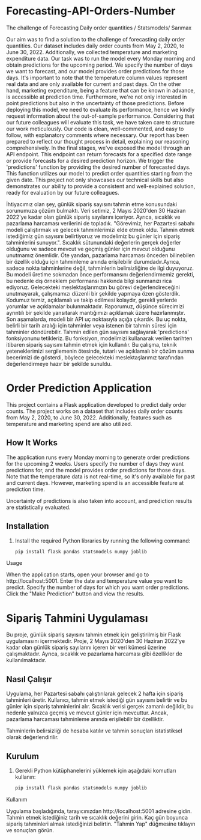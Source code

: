 # Forecasting-API-Orders-Number
The challenge of Forecasting Daily order quantities / Statsmodels/ Sarımax

Our aim was to find a solution to the challenge of forecasting daily order quantities. Our dataset includes daily order counts from May 2, 2020, to June 30, 2022. Additionally, we collected temperature and marketing expenditure data.
Our task was to run the model every Monday morning and obtain predictions for the upcoming period. We specify the number of days we want to forecast, and our model provides order predictions for those days. It's important to note that the temperature column values represent real data and are only available for current and past days. On the other hand, marketing expenditure, being a feature that can be known in advance, is accessible at prediction time. Furthermore, we're not only interested in point predictions but also in the uncertainty of those predictions. Before deploying this model, we need to evaluate its performance, hence we kindly request information about the out-of-sample performance.
Considering that our future colleagues will evaluate this task, we have taken care to structure our work meticulously. Our code is clean, well-commented, and easy to follow, with explanatory comments where necessary. Our report has been prepared to reflect our thought process in detail, explaining our reasoning comprehensively.
In the final stages, we've exposed the model through an API endpoint. This endpoint can return forecasts for a specified date range or provide forecasts for a desired prediction horizon. We trigger the 'predictions' function by providing the desired number of forecasted days. This function utilizes our model to predict order quantities starting from the given date.
This project not only showcases our technical skills but also demonstrates our ability to provide a consistent and well-explained solution, ready for evaluation by our future colleagues.

İhtiyacımız olan şey, günlük sipariş sayısını tahmin etme konusundaki sorunumuza çözüm bulmaktı. Veri setimiz, 2 Mayıs 2020'den 30 Haziran 2022'ye kadar olan günlük sipariş sayılarını içeriyor. Ayrıca, sıcaklık ve pazarlama harcaması verilerini de topladık.
"Görevimiz, her Pazartesi sabahı modeli çalıştırmak ve gelecek tahminlerimizi elde etmek oldu. Tahmin etmek istediğimiz gün sayısını belirtiyoruz ve modelimiz bu günler için sipariş tahminlerini sunuyor.". Sıcaklık sütunundaki değerlerin gerçek değerler olduğunu ve sadece mevcut ve geçmiş günler için mevcut olduğunu unutmamız önemlidir. Öte yandan, pazarlama harcaması önceden bilinebilen bir özellik olduğu için tahminleme anında erişilebilir durumdadır.Ayrıca, sadece nokta tahminlerine değil, tahminlerin belirsizliğine de ilgi duyuyoruz. Bu modeli üretime sokmadan önce performansını değerlendirmemiz gerekti, bu nedenle dış örneklem performansı hakkında bilgi sunmanızı rica ediyoruz.
Gelecekteki meslektaşlarımızın bu görevi değerlendireceğini unutmayarak, çalışmamızı düzenli bir şekilde yapmaya özen gösterdik. Kodumuz temiz, açıklamalı ve takip edilmesi kolaydır, gerekli yerlerde yorumlar ve açıklamalar bulunmaktadır. Raporumuz, düşünce sürecimizi ayrıntılı bir şekilde yansıtarak mantığımızı açıklamak üzere hazırlanmıştır.
Son aşamalarda, modeli bir API uç noktasıyla açığa çıkardık. Bu uç nokta, belirli bir tarih aralığı için tahminler veya istenen bir tahmin süresi için tahminler döndürebilir. Tahmin edilen gün sayısını sağlayarak 'predictions' fonksiyonunu tetikleriz. Bu fonksiyon, modelimizi kullanarak verilen tarihten itibaren sipariş sayısını tahmin etmek için kullanılır.
Bu çalışma, teknik yeteneklerimizi sergilemenin ötesinde, tutarlı ve açıklamalı bir çözüm sunma becerimizi de gösterdi, böylece gelecekteki meslektaşlarımız tarafından değerlendirmeye hazır bir şekilde sunuldu.


# Order Prediction Application

This project contains a Flask application developed to predict daily order counts. The project works on a dataset that includes daily order counts from May 2, 2020, to June 30, 2022. Additionally, features such as temperature and marketing spend are also utilized.

## How It Works

The application runs every Monday morning to generate order predictions for the upcoming 2 weeks. Users specify the number of days they want predictions for, and the model provides order predictions for those days. Note that the temperature data is not real-time, so it's only available for past and current days. However, marketing spend is an accessible feature at prediction time.

Uncertainty of predictions is also taken into account, and prediction results are statistically evaluated.

## Installation

1. Install the required Python libraries by running the following command:

   ```bash
   pip install flask pandas statsmodels numpy joblib

Usage

When the application starts, open your browser and go to http://localhost:5001.
Enter the date and temperature value you want to predict.
Specify the number of days for which you want order predictions.
Click the "Make Prediction" button and view the results.


# Sipariş Tahmini Uygulaması

Bu proje, günlük sipariş sayısını tahmin etmek için geliştirilmiş bir Flask uygulamasını içermektedir. Proje, 2 Mayıs 2020'den 30 Haziran 2022'ye kadar olan günlük sipariş sayılarını içeren bir veri kümesi üzerine çalışmaktadır. Ayrıca, sıcaklık ve pazarlama harcaması gibi özellikler de kullanılmaktadır.

## Nasıl Çalışır

Uygulama, her Pazartesi sabahı çalıştırılarak gelecek 2 hafta için sipariş tahminleri üretir. Kullanıcı, tahmin etmek istediği gün sayısını belirtir ve bu günler için sipariş tahminlerini alır. Sıcaklık verisi gerçek zamanlı değildir, bu nedenle yalnızca geçmiş ve mevcut günler için mevcuttur. Ancak, pazarlama harcaması tahminleme anında erişilebilir bir özelliktir.

Tahminlerin belirsizliği de hesaba katılır ve tahmin sonuçları istatistiksel olarak değerlendirilir.

## Kurulum

1. Gerekli Python kütüphanelerini yüklemek için aşağıdaki komutları kullanın:

   ```bash
   pip install flask pandas statsmodels numpy joblib

Kullanım

Uygulama başladığında, tarayıcınızdan http://localhost:5001 adresine gidin.
Tahmin etmek istediğiniz tarih ve sıcaklık değerini girin.
Kaç gün boyunca sipariş tahminleri almak istediğinizi belirtin.
"Tahmin Yap" düğmesine tıklayın ve sonuçları görün.


